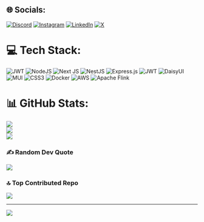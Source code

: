 ## 🌐 Socials:
[![Discord](https://img.shields.io/badge/Discord-%237289DA.svg?logo=discord&logoColor=white)](https://discord.gg/httpsoksigen) [![Instagram](https://img.shields.io/badge/Instagram-%23E4405F.svg?logo=Instagram&logoColor=white)](https://instagram.com/the.oksigen) [![LinkedIn](https://img.shields.io/badge/LinkedIn-%230077B5.svg?logo=linkedin&logoColor=white)](https://linkedin.com/in/davidmammedov) [![X](https://img.shields.io/badge/X-black.svg?logo=X&logoColor=white)](https://x.com/theoksigen) 

# 💻 Tech Stack:
![JWT](https://img.shields.io/badge/JWT-black?style=for-the-badge&logo=JSON%20web%20tokens) ![NodeJS](https://img.shields.io/badge/node.js-6DA55F?style=for-the-badge&logo=node.js&logoColor=white) ![Next JS](https://img.shields.io/badge/Next-black?style=for-the-badge&logo=next.js&logoColor=white) ![NestJS](https://img.shields.io/badge/nestjs-%23E0234E.svg?style=for-the-badge&logo=nestjs&logoColor=white) ![Express.js](https://img.shields.io/badge/express.js-%23404d59.svg?style=for-the-badge&logo=express&logoColor=%2361DAFB) ![JWT](https://img.shields.io/badge/JWT-black?style=for-the-badge&logo=JSON%20web%20tokens) ![DaisyUI](https://img.shields.io/badge/daisyui-5A0EF8?style=for-the-badge&logo=daisyui&logoColor=white) ![MUI](https://img.shields.io/badge/MUI-%230081CB.svg?style=for-the-badge&logo=mui&logoColor=white) ![CSS3](https://img.shields.io/badge/css3-%231572B6.svg?style=for-the-badge&logo=css3&logoColor=white) ![Docker](https://img.shields.io/badge/docker-%230db7ed.svg?style=for-the-badge&logo=docker&logoColor=white) ![AWS](https://img.shields.io/badge/AWS-%23FF9900.svg?style=for-the-badge&logo=amazon-aws&logoColor=white) ![Apache Flink](https://img.shields.io/badge/Apache%20Flink-E6526F?style=for-the-badge&logo=Apache%20Flink&logoColor=white)
# 📊 GitHub Stats:
![](https://github-readme-stats.vercel.app/api?username=TheOksigen&theme=dark&hide_border=true&include_all_commits=true&count_private=true)<br/>
![](https://github-readme-streak-stats.herokuapp.com/?user=TheOksigen&theme=dark&hide_border=true)<br/>
![](https://github-readme-stats.vercel.app/api/top-langs/?username=TheOksigen&theme=dark&hide_border=true&include_all_commits=true&count_private=true&layout=compact)

### ✍️ Random Dev Quote
![](https://quotes-github-readme.vercel.app/api?type=horizontal&theme=dark)

### 🔝 Top Contributed Repo
![](https://github-contributor-stats.vercel.app/api?username=TheOksigen&limit=5&theme=dark&combine_all_yearly_contributions=true)

---
[![](https://visitcount.itsvg.in/api?id=TheOksigen&icon=2&color=0)](https://visitcount.itsvg.in)

<!-- Proudly created with GPRM ( https://gprm.itsvg.in ) -->
